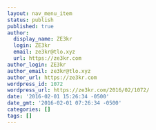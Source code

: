 ```yaml
---
layout: nav_menu_item
status: publish
published: true
author:
  display_name: ZE3kr
  login: ZE3kr
  email: ze3kr@tlo.xyz
  url: https://ze3kr.com
author_login: ZE3kr
author_email: ze3kr@tlo.xyz
author_url: https://ze3kr.com
wordpress_id: 1072
wordpress_url: https://ze3kr.com/2016/02/1072/
date: '2016-02-01 15:26:34 -0500'
date_gmt: '2016-02-01 07:26:34 -0500'
categories: []
tags: []
---
```



